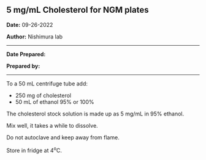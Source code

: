 ﻿## **5 mg/mL Cholesterol for NGM plates**

**Date:** 09-26-2022

**Author:** Nishimura lab

--- 

**Date Prepared:** 

**Prepared by:** 

---

To a 50 mL centrifuge tube add:
- 250 mg of cholesterol
- 50 mL of ethanol 95% or 100%

The cholesterol stock solution is made up as 5 mg/mL in 95% ethanol. 

Mix well, it takes a while to dissolve. 

Do not autoclave and keep away from flame.

Store in fridge at 4<sup>o</sup>C.

